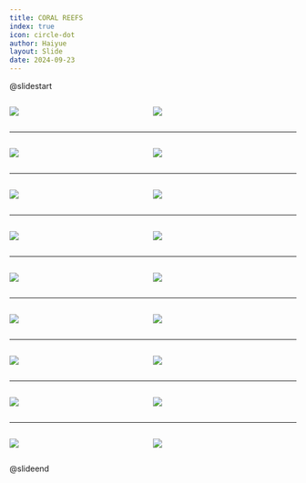 ```yaml
---
title: CORAL REEFS
index: true
icon: circle-dot
author: Haiyue
layout: Slide
date: 2024-09-23
---
```

 
@slidestart

<div style="display:flex">
<div style="flex:1">

![](https://raw.githubusercontent.com/yclord/reading/refs/heads/master/english/Level-Q/CORAL%20REEFS/001.webp)
</div>
<div style="flex:1">

![](https://raw.githubusercontent.com/yclord/reading/refs/heads/master/english/Level-Q/CORAL%20REEFS/002.webp)
</div>
</div>

---

<div style="display:flex">
<div style="flex:1">

![](https://raw.githubusercontent.com/yclord/reading/refs/heads/master/english/Level-Q/CORAL%20REEFS/003.webp)
</div>
<div style="flex:1">

![](https://raw.githubusercontent.com/yclord/reading/refs/heads/master/english/Level-Q/CORAL%20REEFS/004.webp)
</div>
</div>

---

<div style="display:flex">
<div style="flex:1">

![](https://raw.githubusercontent.com/yclord/reading/refs/heads/master/english/Level-Q/CORAL%20REEFS/005.webp)
</div>
<div style="flex:1">

![](https://raw.githubusercontent.com/yclord/reading/refs/heads/master/english/Level-Q/CORAL%20REEFS/006.webp)
</div>
</div>

---

<div style="display:flex">
<div style="flex:1">

![](https://raw.githubusercontent.com/yclord/reading/refs/heads/master/english/Level-Q/CORAL%20REEFS/007.webp)
</div>
<div style="flex:1">

![](https://raw.githubusercontent.com/yclord/reading/refs/heads/master/english/Level-Q/CORAL%20REEFS/008.webp)
</div>
</div>

---

<div style="display:flex">
<div style="flex:1">

![](https://raw.githubusercontent.com/yclord/reading/refs/heads/master/english/Level-Q/CORAL%20REEFS/009.webp)
</div>
<div style="flex:1">

![](https://raw.githubusercontent.com/yclord/reading/refs/heads/master/english/Level-Q/CORAL%20REEFS/010.webp)
</div>
</div>

---

<div style="display:flex">
<div style="flex:1">

![](https://raw.githubusercontent.com/yclord/reading/refs/heads/master/english/Level-Q/CORAL%20REEFS/011.webp)
</div>
<div style="flex:1">

![](https://raw.githubusercontent.com/yclord/reading/refs/heads/master/english/Level-Q/CORAL%20REEFS/012.webp)
</div>
</div>

---

<div style="display:flex">
<div style="flex:1">

![](https://raw.githubusercontent.com/yclord/reading/refs/heads/master/english/Level-Q/CORAL%20REEFS/013.webp)
</div>
<div style="flex:1">

![](https://raw.githubusercontent.com/yclord/reading/refs/heads/master/english/Level-Q/CORAL%20REEFS/014.webp)
</div>
</div>

---

<div style="display:flex">
<div style="flex:1">

![](https://raw.githubusercontent.com/yclord/reading/refs/heads/master/english/Level-Q/CORAL%20REEFS/015.webp)
</div>
<div style="flex:1">

![](https://raw.githubusercontent.com/yclord/reading/refs/heads/master/english/Level-Q/CORAL%20REEFS/016.webp)
</div>
</div>

---

<div style="display:flex">
<div style="flex:1">

![](https://raw.githubusercontent.com/yclord/reading/refs/heads/master/english/Level-Q/CORAL%20REEFS/017.webp)
</div>
<div style="flex:1">

![](https://raw.githubusercontent.com/yclord/reading/refs/heads/master/english/Level-Q/CORAL%20REEFS/018.webp)
</div>
</div>

@slideend